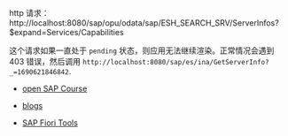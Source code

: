 http 请求：http://localhost:8080/sap/opu/odata/sap/ESH_SEARCH_SRV/ServerInfos?$expand=Services/Capabilities

这个请求如果一直处于 `pending` 状态，则应用无法继续渲染。正常情况会遇到 403 错误，然后调用 `http://localhost:8080/sap/es/ina/GetServerInfo?_=1690621846842`.

- [open SAP Course](https://open.sap.com/courses/fiori-ea1)

- [blogs](https://blogs.sap.com/tags/ed5c1ef6-932f-4c19-b2ba-1be375109ff5/)

- [SAP Fiori Tools](https://help.sap.com/docs/SAP_FIORI_tools)